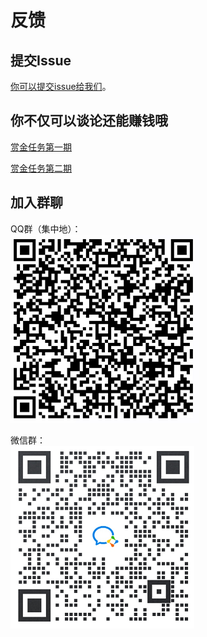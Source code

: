 # **反馈**

## **提交Issue**
[你可以提交issue给我们](https://github.com/OAID/Tengine/issues)。

## **你不仅可以谈论还能赚钱哦**
[赏金任务第一期](https://github.com/OAID/Tengine/issues/371)

[赏金任务第二期](https://github.com/OAID/Tengine/issues/440)

## **加入群聊**
QQ群（集中地）：    
![QQ_Group](../Images/QQ_group.png)

微信群：    
![QQ_Group](../Images/Wechat.Group.png)